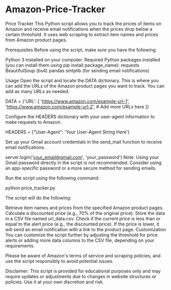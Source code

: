 # Amazon-Price-Tracker

Price Tracker
This Python script allows you to track the prices of items on Amazon and receive email notifications when the prices drop below a certain threshold. It uses web scraping to extract item names and prices from Amazon product pages.

Prerequisites
Before using the script, make sure you have the following:

Python 3 installed on your computer.
Required Python packages installed (you can install them using pip install package_name):
requests
BeautifulSoup (bs4)
pandas
smtplib (for sending email notifications)

Usage
Open the script and locate the DATA dictionary. This is where you can add the URLs of the Amazon product pages you want to track. You can add as many URLs as needed.

DATA = {'URL': [
    'https://www.amazon.com/example-url-1',
    'https://www.amazon.com/example-url-2',
    # Add more URLs here
]}

Configure the HEADERS dictionary with your user-agent information to make requests to Amazon.

HEADERS = {"User-Agent": 'Your User-Agent String Here'}

Set up your Gmail account credentials in the send_mail function to receive email notifications.

server.login('your_email@gmail.com', 'your_password')
Note: Using your Gmail password directly in the script is not recommended. Consider using an app-specific password or a more secure method for sending emails.

Run the script using the following command:

python price_tracker.py

The script will do the following:

Retrieve item names and prices from the specified Amazon product pages.
Calculate a discounted price (e.g., 70% of the original price).
Store the data in a CSV file named url_data.csv.
Check if the current price is less than or equal to the alert price (e.g., the discounted price).
If the price is lower, it will send an email notification with a link to the product page.
Customization
You can customize the script further by adjusting the threshold for price alerts or adding more data columns to the CSV file, depending on your requirements.

Please be aware of Amazon's terms of service and scraping policies, and use the script responsibly to avoid potential issues.

Disclaimer: This script is provided for educational purposes only and may require updates or adjustments due to changes in website structures or policies. Use it at your own discretion and risk.
